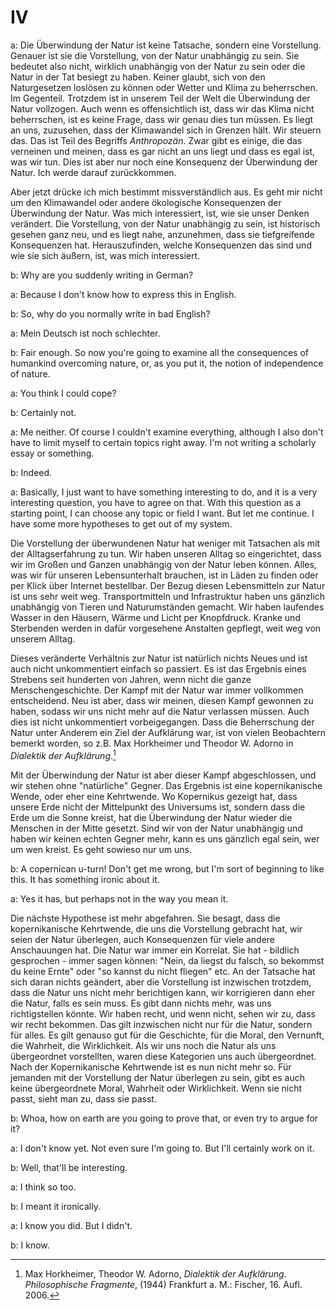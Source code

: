 # IV

a: Die Überwindung der Natur ist keine Tatsache, sondern eine Vorstellung. Genauer ist sie die Vorstellung, von der Natur unabhängig zu sein. Sie bedeutet also nicht, wirklich unabhängig von der Natur zu sein oder die Natur in der Tat besiegt zu haben. Keiner glaubt, sich von den Naturgesetzen loslösen zu können oder Wetter und Klima zu beherrschen. Im Gegenteil. Trotzdem ist in unserem Teil der Welt die Überwindung der Natur vollzogen. Auch wenn es offensichtlich ist, dass wir das Klima nicht beherrschen, ist es keine Frage, dass wir genau dies tun müssen. Es liegt an uns, zuzusehen, dass der Klimawandel sich in Grenzen hält. Wir steuern das. Das ist Teil des Begriffs *Anthropozän*. Zwar gibt es einige, die das verneinen und meinen, dass es gar nicht an uns liegt und dass es egal ist, was wir tun. Dies ist aber nur noch eine Konsequenz der Überwindung der Natur. Ich werde darauf zurückkommen.

Aber jetzt drücke ich mich bestimmt missverständlich aus. Es geht mir nicht um den Klimawandel oder andere ökologische Konsequenzen der Überwindung der Natur. Was mich interessiert, ist, wie sie unser Denken verändert. Die Vorstellung, von der Natur unabhängig zu sein, ist historisch gesehen ganz neu, und es liegt nahe, anzunehmen, dass sie tiefgreifende Konsequenzen hat. Herauszufinden, welche Konsequenzen das sind und wie sie sich äußern, ist, was mich interessiert.

b: Why are you suddenly writing in German?

a: Because I don't know how to express this in English.

b: So, why do you normally write in bad English?

a: Mein Deutsch ist noch schlechter.

b: Fair enough. So now you're going to examine all the consequences of humankind overcoming nature, or, as you put it, the notion of independence of nature.

a: You think I could cope?

b: Certainly not.

a: Me neither. Of course I couldn't examine everything, although I also don't have to limit myself to certain topics right away. I'm not writing a scholarly essay or something.

b: Indeed.

a: Basically, I just want to have something interesting to do, and it is a very interesting question, you have to agree on that. With this question as a starting point, I can choose any topic or field I want. But let me continue. I have some more hypotheses to get out of my system.

Die Vorstellung der überwundenen Natur hat weniger mit Tatsachen als mit der Alltagserfahrung zu tun. Wir haben unseren Alltag so eingerichtet, dass wir im Großen und Ganzen unabhängig von der Natur leben können. Alles, was wir für unseren Lebensunterhalt brauchen, ist in Läden zu finden oder per Klick über Internet bestellbar. Der Bezug diesen Lebensmitteln zur Natur ist uns sehr weit weg. Transportmitteln und Infrastruktur haben uns gänzlich unabhängig von Tieren und Naturumständen gemacht. Wir haben laufendes Wasser in den Häusern, Wärme und Licht per Knopfdruck. Kranke und Sterbenden werden in dafür vorgesehene Anstalten gepflegt, weit weg von unserem Alltag. 

Dieses veränderte Verhältnis zur Natur ist natürlich nichts Neues und ist auch nicht unkommentiert einfach so passiert. Es ist das Ergebnis eines Strebens seit hunderten von Jahren, wenn nicht die ganze Menschengeschichte. Der Kampf mit der Natur war immer vollkommen entscheidend. Neu ist aber, dass wir meinen, diesen Kampf gewonnen zu haben, sodass wir uns nicht mehr auf die Natur verlassen müssen. Auch dies ist nicht unkommentiert vorbeigegangen. Dass die Beherrschung der Natur unter Anderem ein Ziel der Aufklärung war, ist von vielen Beobachtern bemerkt worden, so z.B. Max Horkheimer und Theodor W. Adorno in *Dialektik der Aufklärung*.[^1]

Mit der Überwindung der Natur ist aber dieser Kampf abgeschlossen, und wir stehen ohne "natürliche" Gegner. Das Ergebnis ist eine kopernikanische Wende, oder eher eine Kehrtwende. Wo Kopernikus gezeigt hat, dass unsere Erde nicht der Mittelpunkt des Universums ist, sondern dass die Erde um die Sonne kreist, hat die Überwindung der Natur wieder die Menschen in der Mitte gesetzt. Sind wir von der Natur unabhängig und haben wir keinen echten Gegner mehr, kann es uns gänzlich egal sein, wer um wen kreist. Es geht sowieso nur um uns.

b: A copernican u-turn! Don't get me wrong, but I'm sort of beginning to like this. It has something ironic about it.

a: Yes it has, but perhaps not in the way you mean it.

Die nächste Hypothese ist mehr abgefahren. Sie besagt, dass die kopernikanische Kehrtwende, die uns die Vorstellung gebracht hat, wir seien der Natur überlegen, auch Konsequenzen für viele andere Anschauungen hat. Die Natur war immer ein Korrelat. Sie hat - bildlich gesprochen - immer sagen können: "Nein, da liegst du falsch, so bekommst du keine Ernte" oder "so kannst du nicht fliegen" etc. An der Tatsache hat sich daran nichts geändert, aber die Vorstellung ist inzwischen trotzdem, dass die Natur uns nicht mehr berichtigen kann, wir korrigieren dann eher die Natur, falls es sein muss. Es gibt dann nichts mehr, was uns richtigstellen könnte. Wir haben recht, und wenn nicht, sehen wir zu, dass wir recht bekommen. Das gilt inzwischen nicht nur für die Natur, sondern für alles. Es gilt genauso gut für die Geschichte, für die Moral, den Vernunft, die Wahrheit, die Wirklichkeit. Als wir uns noch die Natur als uns übergeordnet vorstellten, waren diese Kategorien uns auch übergeordnet. Nach der Kopernikanische Kehrtwende ist es nun nicht mehr so. Für jemanden mit der Vorstellung der Natur überlegen zu sein, gibt es auch keine übergeordnete Moral, Wahrheit oder Wirklichkeit. Wenn sie nicht passt, sieht man zu, dass sie passt.

b: Whoa, how on earth are you going to prove that, or even try to argue for it? 

a: I don't know yet. Not even sure I'm going to. But I'll certainly work on it.

b: Well, that'll be interesting.

a: I think so too.

b: I meant it ironically.

a: I know you did. But I didn't.

b: I know.

[^1]: Max Horkheimer, Theodor W. Adorno, *Dialektik der Aufklärung. Philosophische Fragmente*, (1944) Frankfurt a. M.: Fischer, 16. Aufl. 2006.